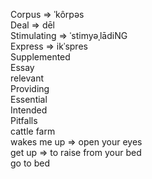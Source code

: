 Corpus => ˈkôrpəs
<br>
Deal => dēl
<br>
Stimulating => ˈstimyəˌlādiNG
<br>
Express => ikˈspres
<br>
Supplemented
<br>
Essay
<br>
relevant
<br>
Providing
<br>
Essential
<br>
Intended
<br>
Pitfalls
<br>
cattle farm
<br>
wakes me up => open your eyes
<br>
get up => to raise from your bed
<br>
go to bed
<br>
